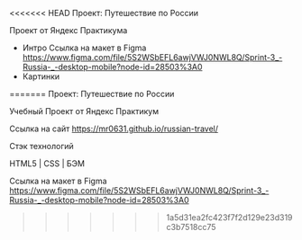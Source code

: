 <<<<<<< HEAD
 Проект: Путешествие по России

 Проект от Яндекс Практикума 
* Интро
Ссылка на макет в Figma https://www.figma.com/file/5S2WSbEFL6awjVWJ0NWL8Q/Sprint-3_-Russia-_-desktop-mobile?node-id=28503%3A0
* Картинки






=======
Проект: Путешествие по России

Учебный Проект от Яндекс Практикум 

Ссылка на сайт https://mr0631.github.io/russian-travel/

Стэк технологий

HTML5 | CSS | БЭМ



Ссылка на макет в Figma https://www.figma.com/file/5S2WSbEFL6awjVWJ0NWL8Q/Sprint-3_-Russia-_-desktop-mobile?node-id=28503%3A0
>>>>>>> 1a5d31ea2fc423f7f2d129e23d319c3b7518cc75

